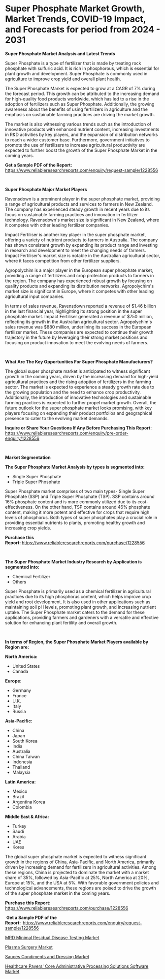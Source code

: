 <p><h1>Super Phosphate Market Growth, Market Trends, COVID-19 Impact, and Forecasts for period from 2024 - 2031</h1></p><p><strong>Super Phosphate Market Analysis and Latest Trends</strong></p>
<p><p>Super Phosphate is a type of fertilizer that is made by treating rock phosphate with sulfuric acid. It is rich in phosphorous, which is essential for plant growth and development. Super Phosphate is commonly used in agriculture to improve crop yield and overall plant health.</p><p>The Super Phosphate Market is expected to grow at a CAGR of 7% during the forecast period. This growth can be attributed to the increasing demand for high-quality food products worldwide, which has led to a rise in the adoption of fertilizers such as Super Phosphate. Additionally, the growing awareness about the benefits of using fertilizers in agriculture and the emphasis on sustainable farming practices are driving the market growth.</p><p>The market is also witnessing various trends such as the introduction of innovative products with enhanced nutrient content, increasing investments in R&D activities by key players, and the expansion of distribution networks to reach a wider customer base. Furthermore, government initiatives to promote the use of fertilizers to increase agricultural productivity are expected to further boost the growth of the Super Phosphate Market in the coming years.</p></p>
<p><strong>Get a Sample PDF of the Report:&nbsp;</strong> <a href="https://www.reliableresearchreports.com/enquiry/request-sample/1228556">https://www.reliableresearchreports.com/enquiry/request-sample/1228556</a></p>
<p>&nbsp;</p>
<p><strong>Super Phosphate Major Market Players</strong></p>
<p><p>Ravensdown is a prominent player in the super phosphate market, providing a range of agricultural products and services to farmers in New Zealand. The company has experienced steady growth in recent years due to its focus on sustainable farming practices and innovation in fertilizer technology. Ravensdown's market size is significant in New Zealand, where it competes with other leading fertilizer companies.</p><p>Impact Fertiliser is another key player in the super phosphate market, offering a variety of nutrient products to farmers in Australia. The company has shown consistent growth by expanding its product range and investing in research and development to meet the changing needs of farmers. Impact Fertiliser's market size is notable in the Australian agricultural sector, where it faces competition from other fertilizer suppliers.</p><p>Agropolychim is a major player in the European super phosphate market, providing a range of fertilizers and crop protection products to farmers in the region. The company has experienced robust growth by focusing on quality products and expanding its distribution networks. Agropolychim's market size is significant in Europe, where it competes with other leading agricultural input companies.</p><p>In terms of sales revenue, Ravensdown reported a revenue of $1.46 billion in the last financial year, highlighting its strong position in the super phosphate market. Impact Fertiliser generated a revenue of $750 million, reflecting its growth in the Australian agricultural sector. Agropolychim's sales revenue was $880 million, underlining its success in the European fertilizer market. These companies are expected to continue their growth trajectory in the future by leveraging their strong market positions and focusing on product innovation to meet the evolving needs of farmers.</p></p>
<p>&nbsp;</p>
<p><strong>What Are The Key Opportunities For Super Phosphate Manufacturers?</strong></p>
<p><p>The global super phosphate market is anticipated to witness significant growth in the coming years, driven by the increasing demand for high-yield agricultural practices and the rising adoption of fertilizers in the farming sector. The market is expected to experience a steady growth rate due to the growing population and the need to enhance crop productivity. Additionally, the introduction of innovative technologies and sustainable farming practices is expected to further propel market growth. Overall, the future outlook for the super phosphate market looks promising, with key players focusing on expanding their product portfolios and geographical presence to cater to the evolving market demands.</p></p>
<p><strong>Inquire or Share Your Questions If Any Before Purchasing This Report:</strong> <a href="https://www.reliableresearchreports.com/enquiry/pre-order-enquiry/1228556">https://www.reliableresearchreports.com/enquiry/pre-order-enquiry/1228556</a></p>
<p>&nbsp;</p>
<p><strong>Market Segmentation</strong></p>
<p><strong>The Super Phosphate Market Analysis by types is segmented into:</strong></p>
<p><ul><li>Single Super Phosphate</li><li>Triple Super Phosphate</li></ul></p>
<p><p>Super Phosphate market comprises of two main types- Single Super Phosphate (SSP) and Triple Super Phosphate (TSP). SSP contains around 16% phosphate content and is more commonly utilized due to its cost-effectiveness. On the other hand, TSP contains around 46% phosphate content, making it more potent and effective for crops that require high levels of phosphorus. Both types of super phosphates play a crucial role in providing essential nutrients to plants, promoting healthy growth and increasing crop yields.</p></p>
<p><strong>Purchase this Report:&nbsp;</strong><a href="https://www.reliableresearchreports.com/purchase/1228556">https://www.reliableresearchreports.com/purchase/1228556</a></p>
<p>&nbsp;</p>
<p><strong>The Super Phosphate Market Industry Research by Application is segmented into:</strong></p>
<p><ul><li>Chemical Fertilizer</li><li>Others</li></ul></p>
<p><p>Super Phosphate is primarily used as a chemical fertilizer in agricultural practices due to its high phosphorus content, which helps improve crop yield and root development. It is also used in other applications such as maintaining soil pH levels, promoting plant growth, and increasing nutrient uptake. The Super Phosphate market caters to the demand for these applications, providing farmers and gardeners with a versatile and effective solution for enhancing plant fertility and overall growth.</p></p>
<p>&nbsp;</p>
<p><strong>In terms of Region, the Super Phosphate Market Players available by Region are:</strong></p>
<p>
    <p> <strong> North America: </strong>
        <ul>
            <li>United States</li>
            <li>Canada</li>
        </ul>
        </p> 
    <p> <strong> Europe: </strong>
        <ul>
            <li>Germany</li>
            <li>France</li>
            <li>U.K.</li>
            <li>Italy</li>
            <li>Russia</li>
        </ul>
        </p> 
    <p> <strong> Asia-Pacific: </strong>
        <ul>
            <li>China</li>
            <li>Japan</li>
            <li>South Korea</li>
            <li>India</li>
            <li>Australia</li>
            <li>China Taiwan</li>
            <li>Indonesia</li>
            <li>Thailand</li>
            <li>Malaysia</li>
        </ul>
        </p> 
    <p> <strong> Latin America: </strong>
        <ul>
            <li>Mexico</li>
            <li>Brazil</li>
            <li>Argentina Korea</li>
            <li>Colombia</li>
        </ul>
        </p> 
    <p> <strong> Middle East & Africa: </strong>
        <ul>
            <li>Turkey</li>
            <li>Saudi</li>
            <li>Arabia</li>
            <li>UAE</li>
            <li>Korea</li>
        </ul>
    </p>
    </p>
<p><p>The global super phosphate market is expected to witness significant growth in the regions of China, Asia-Pacific, and North America, primarily driven by increasing demand for fertilizers in agricultural activities. Among these regions, China is projected to dominate the market with a market share of 35%, followed by Asia-Pacific at 25%, North America at 20%, Europe at 15%, and the USA at 5%. With favorable government policies and technological advancements, these regions are poised to drive the growth of the super phosphate market in the coming years.</p></p>
<p><strong>Purchase this Report: </strong><a href="https://www.reliableresearchreports.com/purchase/1228556">https://www.reliableresearchreports.com/purchase/1228556</a></p>
<p>&nbsp;<strong>Get a Sample PDF of the Report:&nbsp;&nbsp;</strong><a href="https://www.reliableresearchreports.com/enquiry/request-sample/1228556">https://www.reliableresearchreports.com/enquiry/request-sample/1228556</a></p>
<p><strong></strong></p>
<p><p><a href="https://view.publitas.com/reportprime-1/mrd-minimal-residual-disease-testing-market-size-and-examines-its-market-scope-with-a-primary-focus-on-growth-opportunities-and-forecasted-trends-spanning-from-2023-to-2030/">MRD Minimal Residual Disease Testing Market</a></p><p><a href="https://view.publitas.com/reportprime-1/plasma-surgery-market-challenges-opportunities-and-growth-drivers-and-major-market-players-forecasted-for-period-from-2023-2030/">Plasma Surgery Market</a></p><p><a href="https://view.publitas.com/reportprime-1/sauces-condiments-and-dressing-market-size-evaluating-its-market-trends-growth-and-projections-2023-2030/">Sauces Condiments and Dressing Market</a></p><p><a href="https://bubble-tree-ea4.notion.site/Healthcare-Payers-Core-Administrative-Processing-Solutions-Software-Market-Research-Report-Forecast-4851ed5571b74ff5b20fdaa0c72a2b1b">Healthcare Payers' Core Administrative Processing Solutions Software Market</a></p></p>